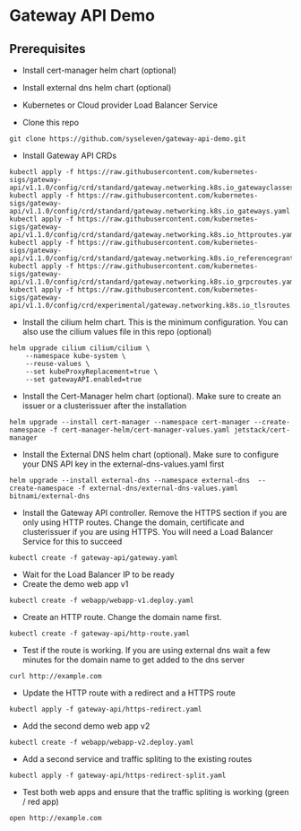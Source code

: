 # Gateway API Demo

## Prerequisites

* Install cert-manager helm chart (optional)
* Install external dns helm chart (optional)
* Kubernetes or Cloud provider Load Balancer Service 

* Clone this repo

```
git clone https://github.com/syseleven/gateway-api-demo.git
```

* Install Gateway API CRDs

```
kubectl apply -f https://raw.githubusercontent.com/kubernetes-sigs/gateway-api/v1.1.0/config/crd/standard/gateway.networking.k8s.io_gatewayclasses.yaml
kubectl apply -f https://raw.githubusercontent.com/kubernetes-sigs/gateway-api/v1.1.0/config/crd/standard/gateway.networking.k8s.io_gateways.yaml
kubectl apply -f https://raw.githubusercontent.com/kubernetes-sigs/gateway-api/v1.1.0/config/crd/standard/gateway.networking.k8s.io_httproutes.yaml
kubectl apply -f https://raw.githubusercontent.com/kubernetes-sigs/gateway-api/v1.1.0/config/crd/standard/gateway.networking.k8s.io_referencegrants.yaml
kubectl apply -f https://raw.githubusercontent.com/kubernetes-sigs/gateway-api/v1.1.0/config/crd/standard/gateway.networking.k8s.io_grpcroutes.yaml
kubectl apply -f https://raw.githubusercontent.com/kubernetes-sigs/gateway-api/v1.1.0/config/crd/experimental/gateway.networking.k8s.io_tlsroutes.yaml
```

* Install the cilium helm chart. This is the minimum configuration. You can also use the cilium values file in this repo (optional)

```
helm upgrade cilium cilium/cilium \
    --namespace kube-system \
    --reuse-values \
    --set kubeProxyReplacement=true \
    --set gatewayAPI.enabled=true
```

* Install the Cert-Manager helm chart (optional). Make sure to create an issuer or a clusterissuer after the installation

```
helm upgrade --install cert-manager --namespace cert-manager --create-namespace -f cert-manager-helm/cert-manager-values.yaml jetstack/cert-manager
```

* Install the External DNS helm chart (optional). Make sure to configure your DNS API key in the external-dns-values.yaml first

```
helm upgrade --install external-dns --namespace external-dns  --create-namespace -f external-dns/external-dns-values.yaml bitnami/external-dns
```
 
* Install the Gateway API controller. Remove the HTTPS section if you are only using HTTP routes. Change the domain, certificate and clusterissuer if you are using HTTPS. You will need a Load Balancer Service for this to succeed 
 
```
kubectl create -f gateway-api/gateway.yaml
```

* Wait for the Load Balancer IP to be ready
* Create the demo web app v1

```
kubectl create -f webapp/webapp-v1.deploy.yaml
```

* Create an HTTP route. Change the domain name first.

```
kubectl create -f gateway-api/http-route.yaml
```

* Test if the route is working. If you are using external dns wait a few minutes for the domain name to get added to the dns server

```
curl http://example.com
```

* Update the HTTP route with a redirect and a HTTPS route

```
kubectl apply -f gateway-api/https-redirect.yaml
```

* Add the second demo web app v2

```
kubectl create -f webapp/webapp-v2.deploy.yaml
```

* Add a second service and traffic spliting to the existing routes

```
kubectl apply -f gateway-api/https-redirect-split.yaml
```

* Test both web apps and ensure that the traffic spliting is working (green / red app)

```
open http://example.com
```